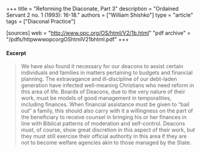 +++
title = "Reforming the Diaconate, Part 3"
description = "Ordained Servant 2 no. 1 (1993): 16-18."
authors = ["William Shishko"]
type = "article"
tags = ["Diaconal Practice"]

[sources]
web = "http://www.opc.org/OS/html/V2/1b.html"
"pdf archive" = "/pdfs/httpwwwopcorgOShtmlV21bhtml.pdf"
+++

#### Excerpt

> We have also found it necessary for our deacons to assist certain individuals and families in matters pertaining to budgets and financial planning. The extravagance and ill-discipline of our debt-laden generation have infected well-meaning Christians who need reform in this area of life. Boards of Deacons, due to the very nature of their work, must be models of good management in temporalities, including finances. When financial assistance must be given to “bail out” a family, this should also carry with it a willingness on the part of the beneficiary to receive counsel in bringing his or her finances in line with Biblical patterns of moderation and self-control. Deacons must, of course, show great discretion in this aspect of their work, but they must still exercise their official authority in this area if they are not to become welfare agencies akin to those managed by the State.